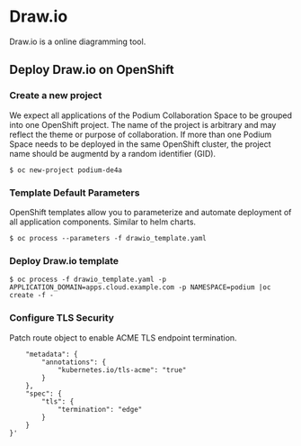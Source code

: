 # Draw.io
Draw.io is a online diagramming tool.

## Deploy Draw.io on OpenShift


### Create a new project

We expect all applications of the Podium Collaboration Space to be grouped into one OpenShift project. The name of the project is arbitrary and may reflect the theme or purpose of collaboration. If more than one Podium Space needs to be deployed in the same OpenShift cluster, the project name should be augmentd by a random identifier (GID).

```$ oc new-project podium-de4a```

### Template Default Parameters
OpenShift templates allow you to parameterize and automate deployment of all application components. Similar to helm charts.

```$ oc process --parameters -f drawio_template.yaml```

### Deploy Draw.io template

```$ oc process -f drawio_template.yaml -p APPLICATION_DOMAIN=apps.cloud.example.com -p NAMESPACE=podium |oc create -f -```

### Configure TLS Security

Patch route object to enable ACME TLS endpoint termination.

```$ oc patch route drawio -p '{
    "metadata": {
        "annotations": {
            "kubernetes.io/tls-acme": "true"
        }
    },
    "spec": {
        "tls": {
            "termination": "edge"
        }
    }
}'
```

